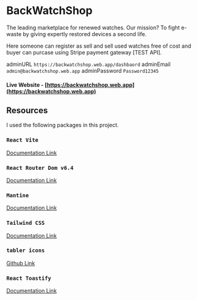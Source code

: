 # BackWatchShop
The leading marketplace for renewed watches. Our mission? To fight e-waste by giving expertly restored devices a second life.

Here someone can register as sell and sell used watches free of cost and buyer can purcase using Stripe payment gateway [TEST API].

adminURL
``
https://backwatchshop.web.app/dashbaord
``
adminEmail
``
admin@backwatchshop.web.app
``
adminPassword
``
Password12345
``

#### Live Website - [https://backwatchshop.web.app](https://backwatchshop.web.app)

## Resources
I used the following packages in this project.

### `React Vite`
[Documentation Link](https://vitejs.dev/guide)

### `React Router Dom v6.4`
[Documentation Link](https://reactrouter.com/en/main/start/overview)

### `Mantine`
[Documentation Link](https://mantine.dev/pages/getting-started)

### `Tailwind CSS`
[Documentation Link](https://tailwindcss.com/docs)

### `tabler icons`
[Github Link](https://github.com/tabler/tabler-icons)

### `React Toastify`
[Documentation Link](https://fkhadra.github.io/react-toastify/introduction)